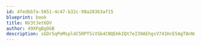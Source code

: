 ```yaml
---
id: 4fedbb7a-5651-4c47-b32c-98a28363af15
blueprint: book
title: NV3tJet6DV
author: 49XPgBgDGB
description: sGDr5qPeMspldC5RPT5iVSb4CNQEHkIQt7eI39AEhgsV741HcE5AgT8nNmh823zVm2Q3MrYs0qf6rG2D8nXVFpPhmeoVKANuwmv4
---
```

